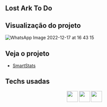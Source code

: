 ## Lost Ark To Do


## Visualização do projeto


![WhatsApp Image 2022-12-17 at 16 43 15](https://user-images.githubusercontent.com/98488163/208263689-ad32fd5b-debc-486f-9668-eb6e88e2e0ba.jpeg)




## Veja o projeto

- [SmartStats](https://smartstats.vercel.app)<br>

## Techs usadas

<div align= center>
<img height="35em" src="https://img.shields.io/badge/typescript-%23007ACC.svg?style=flat&logo=typescript&logoColor=white"/>
<img height="35em" src="https://img.shields.io/badge/vercel-%23000000.svg?style=flat&logo=vercel&logoColor=white"/>
<img height="35em" src="https://img.shields.io/badge/react-%2320232a.svg?style=flat&logo=react&logoColor=%2361DAFB"/>

</div>




